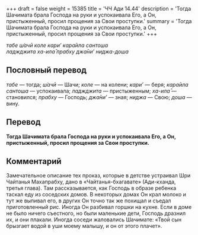 +++
draft = false
weight = 15385
title = 'ЧЧ Ади 14.44'
description = 'Тогда Шачимата брала Господа на руки и успокаивала Его, а Он, пристыженный, просил прощения за Свои проступки.'
summary = 'Тогда Шачимата брала Господа на руки и успокаивала Его, а Он, пристыженный, просил прощения за Свои проступки.'
+++

_табе ш́ачӣ коле кари’ кара̄ила сантоша  
ладжджита ха-ила̄ прабху джа̄ни’ ниджа-доша_

## Пословный перевод

_табе_ — тогда; _ш́ачӣ_ — Шачи; _коле_ — на колени; _кари’_ — беря; _кара̄ила_ _сантоша_ — успокаивала; _ладжджита_ — пристыженным; _ха_\-_ила̄_ — становился; _прабху_ — Господь; _джа̄ни’_ — зная; _ниджа_ — Свою; _доша_ — вину.

## Перевод

**Тогда Шачимата брала Господа на руки и успокаивала Его, а Он, пристыженный, просил прощения за Свои проступки.**

## Комментарий

Замечательное описание тех проказ, которые в детстве устраивал Шри Чайтанья Махапрабху, дано в «Чайтанья-бхагавате» (Ади-кханда, третья глава). Там рассказывается, как Господь в образе ребенка таскал еду из соседских домов. В некоторых домах Он крал молоко и тут же выпивал его, в других Он точно так же похищал и съедал приготовленный рис. Иногда Он разбивал горшки на кухне. Если в доме не было ничего съестного, но были маленькие дети, Господь дразнил их, и они плакали. Иногда соседи жаловались Шачимате: «Твой сын брызгает водой в уши моему малышу, и он от этого плачет».
